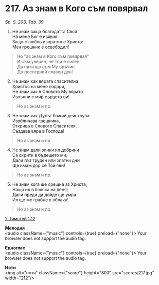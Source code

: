 # 217. Аз знам в Кого съм повярвал

_Sp. S. 203, Tab. 39_

1. Не знам защо благодатта Своя  
На мене Бог е изявил  
Защо с любов изпратил е Христа: -  
Мен грешник е освободил!  

> Но "аз знам в Кого съм повярвал"  
> И съм уверен, че Той е силен  
> Да пази що съм Му връчил  
> До последний славен ден!

2. Не знам как вярата спасителна  
Христос на мене подари,  
Не знам как в Словото Му вярата  
Изпълни с мир сърцето ви!  

> Но аз знам и пр.  

3. Не знам как Духът божий действува:  
Изобличава грешника,  
Открива в Словото Спасителя,  
Създава вяра в Господа!  

> Но аз знам и пр.  

4. Не знам дали злини ил добрини  
Са скрити в бъдещето ми;  
Дали път труден или златни дни  
Ще имам дор се Той яви!  

> Но аз знам и пр.  

5. Не знам кога ще срещна аз Христа;  
Нощя ил в бляска на деня;  
Дали преди да дойде ще умра  
Ил ще ме грабне в облака!  

> Но аз знам и пр.

[2 Тимотей 1:12](http://biblia.bg/index.php?k=62&g=1&s=12)

**Мелодия**  
<audio className={"music"} controls={true} preload={"none"}>
    <source src="mp3/217.mp3" type="audio/mpeg"/>
    Your browser does not support the audio tag.
</audio>

**Едноглас**  
<audio className={"music"} controls={true} preload={"none"}>
    <source src="transp/217.mp3" type="audio/mpeg"/>
    Your browser does not support the audio tag.
</audio>

**Ноти**  
<img alt="ноти" className={"score"} height="300" src="scores/217.jpg" width="212"/>

